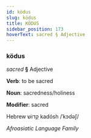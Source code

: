 ```yaml
---
id: ködus
slug: ködus
title: KÖDUS
sidebar_position: 173
hoverText: sacred § Adjective
---
```


### ködus

*sacred* **§** Adjective

**Verb**: to be sacred

**Noun**: sacredness/holiness

**Modifier**: sacred

Hebrew קָדוֹשׁ kadósh /ˈkɔdəʃ/

*Afroasiatic Language Family*
